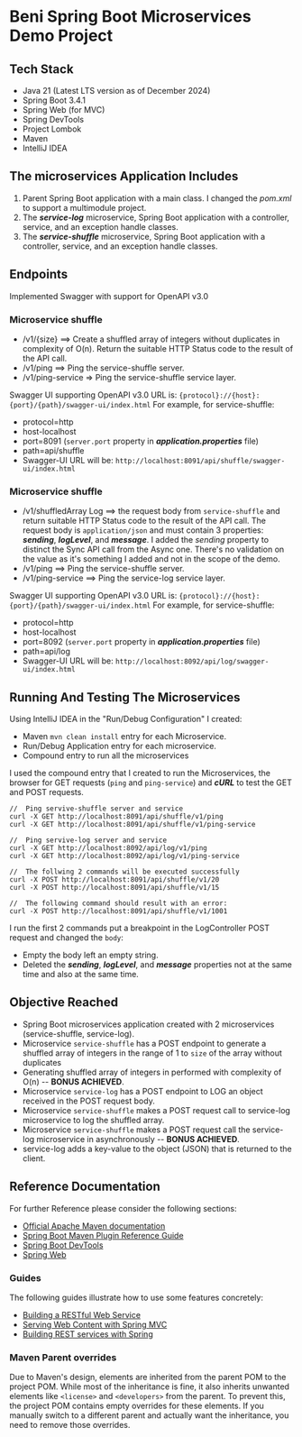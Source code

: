 # Beni Spring Boot Microservices Demo Project
## Tech Stack

- Java 21 (Latest LTS version as of December 2024)
- Spring Boot 3.4.1
- Spring Web (for MVC)
- Spring DevTools
- Project Lombok
- Maven
- IntelliJ IDEA

## The microservices Application Includes
1. Parent Spring Boot application with a main class. I changed the _pom.xml_ to support a multimodule project.
2. The ***service-log*** microservice, Spring Boot application with a controller, service, and an exception handle classes.
3. The ***service-shuffle*** microservice, Spring Boot application with a controller, service, and an exception handle classes.

## Endpoints
Implemented Swagger with support for OpenAPI v3.0

### Microservice shuffle
- /v1/{size} ==> Create a shuffled array of integers without duplicates in complexity of O(n). Return the suitable HTTP Status code to the result of the API call.
- /v1/ping ==> Ping the service-shuffle server.
- /v1/ping-service => Ping the service-shuffle service layer.

Swagger UI supporting OpenAPI v3.0 URL is: `{protocol}://{host}:{port}/{path}/swagger-ui/index.html`
For example, for service-shuffle:
- protocol=http
- host-localhost
- port=8091 (`server.port` property in ***application.properties*** file)
- path=api/shuffle
- Swagger-UI URL will be: `http://localhost:8091/api/shuffle/swagger-ui/index.html`

### Microservice shuffle
- /v1/shuffledArray Log ==> the request body from `service-shuffle` and return suitable HTTP Status code to the result of the API call. The request body is `application/json` and must contain 3 properties: ***sending***, ***logLevel***, and ***message***. I added the _sending_ property to distinct the Sync API call from the Async one. There's no validation on the value as it's something I added and not in the scope of the demo.
- /v1/ping ==> Ping the service-shuffle server.
- /v1/ping-service ==> Ping the service-log service layer.

Swagger UI supporting OpenAPI v3.0 URL is: `{protocol}://{host}:{port}/{path}/swagger-ui/index.html`
For example, for service-shuffle:
- protocol=http
- host-localhost
- port=8092 (`server.port` property in ***application.properties*** file)
- path=api/log
- Swagger-UI URL will be: `http://localhost:8092/api/log/swagger-ui/index.html`

## Running And Testing The Microservices
Using IntelliJ IDEA in the "Run/Debug Configuration" I created:
- Maven `mvn clean install` entry for each Microservice.
- Run/Debug Application entry for each microservice.
- Compound entry to run all the microservices

I used the compound entry that I created to run the Microservices,
the browser for GET requests (`ping` and `ping-service`) and ***cURL***
to test the GET and POST requests.

    //  Ping servive-shuffle server and service
    curl -X GET http://localhost:8091/api/shuffle/v1/ping
    curl -X GET http://localhost:8091/api/shuffle/v1/ping-service
    
    //  Ping servive-log server and service
    curl -X GET http://localhost:8092/api/log/v1/ping
    curl -X GET http://localhost:8092/api/log/v1/ping-service

    //  The follwing 2 commands will be executed successfully
    curl -X POST http://localhost:8091/api/shuffle/v1/20
    curl -X POST http://localhost:8091/api/shuffle/v1/15

    //  The following command should result with an error:
    curl -X POST http://localhost:8091/api/shuffle/v1/1001  

I run the first 2 commands put a breakpoint in the LogController POST
request and changed the `body`:
- Empty the body left an empty string.
- Deleted the ***sending***, ***logLevel***, and ***message*** properties not at the same time and also at the same time.

## Objective Reached
- Spring Boot microservices application created with 2 microservices (service-shuffle, service-log).
- Microservice `service-shuffle` has a POST endpoint to generate a shuffled array of integers in the range of 1 to `size` of the array without duplicates
- Generating shuffled array of integers in performed with complexity of O(n) -- **BONUS ACHIEVED**.
- Microservice `service-log` has a POST endpoint to LOG an object received in the POST request body.
- Microservice `service-shuffle` makes a POST request call to service-log microservice to log the shuffled array.
- Microservice `service-shuffle` makes a POST request call the service-log microservice in asynchronously -- **BONUS ACHIEVED**.
- service-log adds a key-value to the object (JSON) that is returned to the client.

## Reference Documentation
For further Reference please consider the following sections:

* [Official Apache Maven documentation](https://maven.apache.org/guides/index.html)
* [Spring Boot Maven Plugin Reference Guide](https://docs.spring.io/spring-boot/3.4.1/maven-plugin)
* [Spring Boot DevTools](https://docs.spring.io/spring-boot/3.4.1/reference/using/devtools.html)
* [Spring Web](https://docs.spring.io/spring-boot/3.4.1/reference/web/servlet.html)

### Guides

The following guides illustrate how to use some features concretely:

* [Building a RESTful Web Service](https://spring.io/guides/gs/rest-service/)
* [Serving Web Content with Spring MVC](https://spring.io/guides/gs/serving-web-content/)
* [Building REST services with Spring](https://spring.io/guides/tutorials/rest/)

### Maven Parent overrides

Due to Maven's design, elements are inherited from the parent POM to the project POM.
While most of the inheritance is fine, it also inherits unwanted elements like `<license>` and `<developers>` from the
parent.
To prevent this, the project POM contains empty overrides for these elements.
If you manually switch to a different parent and actually want the inheritance, you need to remove those overrides.


